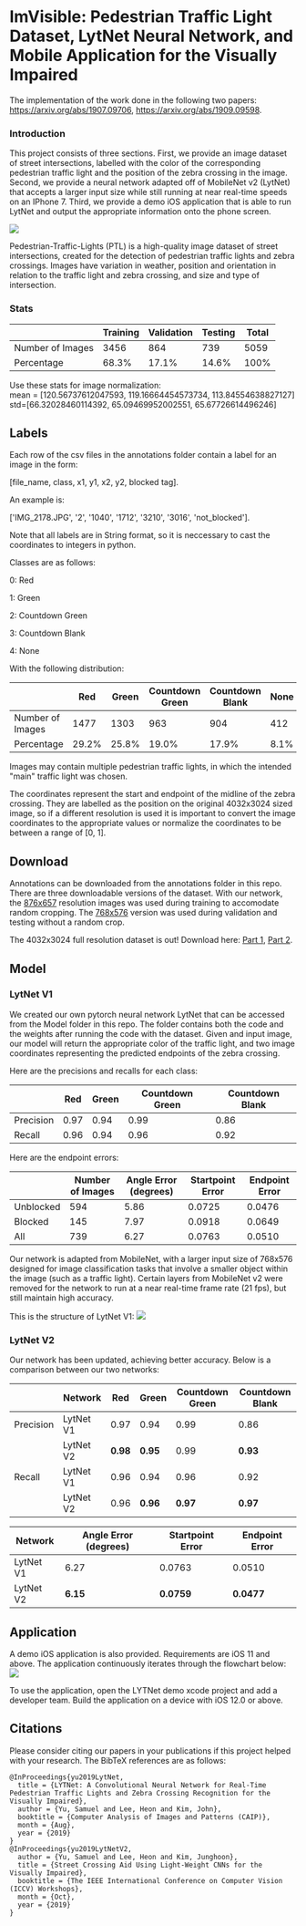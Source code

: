 # ImVisible: Pedestrian Traffic Light Dataset, LytNet Neural Network, and Mobile Application for the Visually Impaired

The implementation of the work done in the following two papers: https://arxiv.org/abs/1907.09706, https://arxiv.org/abs/1909.09598.

### Introduction
This project consists of three sections. First, we provide an image dataset of street intersections, labelled with the color of the corresponding pedestrian traffic light and the position of the zebra crossing in the image. Second, we provide a neural network adapted off of MobileNet v2 (LytNet) that accepts a larger input size while still running at near real-time speeds on an IPhone 7. Third, we provide a demo iOS application that is able to run LytNet and output the appropriate information onto the phone screen. 

![](preview.png)

Pedestrian-Traffic-Lights (PTL) is a high-quality image dataset of street intersections, created for the detection of pedestrian traffic lights and zebra crossings. Images have variation in weather, position and orientation in relation to the traffic light and zebra crossing, and size and type of intersection. 

### Stats

|   | Training | Validation | Testing | Total
|---|----------|------------|---------|-------
Number of Images | 3456 | 864 | 739 | 5059
Percentage | 68.3% | 17.1% | 14.6% | 100%

Use these stats for image normalization:  
mean = [120.56737612047593, 119.16664454573734, 113.84554638827127]  
std=[66.32028460114392, 65.09469952002551, 65.67726614496246]

## Labels
Each row of the csv files in the annotations folder contain a label for an image in the form:

\[file_name, class, x1, y1, x2, y2, blocked tag\].

An example is:

\['IMG_2178.JPG', '2', '1040', '1712', '3210', '3016', 'not_blocked'\].

Note that all labels are in String format, so it is neccessary to cast the coordinates to integers in python. 

Classes are as follows:

0: Red

1: Green

2: Countdown Green

3: Countdown Blank

4: None

With the following distribution:

|   | Red | Green | Countdown Green | Countdown Blank | None |
|---|-----|-------|-----------------|-----------------|------|
Number of Images | 1477 | 1303 | 963 | 904 | 412
Percentage | 29.2% | 25.8% | 19.0% | 17.9% | 8.1%

Images may contain multiple pedestrian traffic lights, in which the intended "main" traffic light was chosen. 

The coordinates represent the start and endpoint of the midline of the zebra crossing. They are labelled as the position on the original 4032x3024 sized image, so if a different resolution is used it is important to convert the image coordinates to the appropriate values or normalize the coordinates to be between a range of \[0, 1\].

## Download
Annotations can be downloaded from the annotations folder in this repo. 
There are three downloadable versions of the dataset. With our network, the [876x657](https://dl.orangedox.com/p6T3Fs) resolution images was used during training to accomodate random cropping. The [768x576](https://dl.orangedox.com/9ZvH36) version was used during validation and testing without a random crop. 

The 4032x3024 full resolution dataset is out! Download here: [Part 1](https://dl.orangedox.com/KrVSsK), [Part 2](https://dl.orangedox.com/CMjgtX).

## Model

### LytNet V1

We created our own pytorch neural network LytNet that can be accessed from the Model folder in this repo. The folder contains both the code and the weights after running the code with the dataset. Given and input image, our model will return the appropriate color of the traffic light, and two image coordinates representing the predicted endpoints of the zebra crossing. 

Here are the precisions and recalls for each class:

|   | Red | Green | Countdown Green | Countdown Blank |
|---|-----|-------|-----------------|-----------------|
Precision | 0.97 | 0.94 | 0.99 | 0.86 |
Recall | 0.96 | 0.94 | 0.96 | 0.92 |

Here are the endpoint errors:

|   | Number of Images | Angle Error (degrees) | Startpoint Error | Endpoint Error |
|---|-----|-------|-----------------|-----------------|
Unblocked | 594 | 5.86 | 0.0725 | 0.0476 |
Blocked | 145 | 7.97 | 0.0918 | 0.0649 |
All | 739 | 6.27 | 0.0763 | 0.0510 |

Our network is adapted from MobileNet, with a larger input size of 768x576 designed for image classification tasks that involve a smaller object within the image (such as a traffic light). Certain layers from MobileNet v2 were removed for the network to run at a near real-time frame rate (21 fps), but still maintain high accuracy. 

This is the structure of LytNet V1:
![](Model/structure.png)

### LytNet V2

Our network has been updated, achieving better accuracy. Below is a comparison between our two networks:

|   | Network | Red | Green | Countdown Green | Countdown Blank |
|---|---------|-----|-------|-----------------|-----------------|
| Precision | LytNet V1 | 0.97 | 0.94 | 0.99 | 0.86 |
| | LytNet V2 | **0.98** | **0.95** | 0.99 | **0.93** |
| Recall | LytNet V1 | 0.96 | 0.94 | 0.96 | 0.92 |
| | LytNet V2 | 0.96 | **0.96** | **0.97** | **0.97** |

| Network | Angle Error (degrees) | Startpoint Error | Endpoint Error |
|---|-------|-----------------|-----------------|
| LytNet V1 | 6.27 | 0.0763 | 0.0510 |
| LytNet V2 | **6.15** | **0.0759** | **0.0477** |

## Application
A demo iOS application is also provided. Requirements are iOS 11 and above. The application continuously iterates through the flowchart below:
![](flowchart.png)

To use the application, open the LYTNet demo xcode project and add a developer team. Build the application on a device with iOS 12.0 or above.

## Citations
Please consider citing our papers in your publications if this project helped with your research. The BibTeX references are as follows: 
```
@InProceedings{yu2019LytNet,
  title = {LYTNet: A Convolutional Neural Network for Real-Time Pedestrian Traffic Lights and Zebra Crossing Recognition for the Visually Impaired},
  author = {Yu, Samuel and Lee, Heon and Kim, John},
  booktitle = {Computer Analysis of Images and Patterns (CAIP)},
  month = {Aug},
  year = {2019}
}
@InProceedings{yu2019LytNetV2,
  author = {Yu, Samuel and Lee, Heon and Kim, Junghoon},
  title = {Street Crossing Aid Using Light-Weight CNNs for the Visually Impaired},
  booktitle = {The IEEE International Conference on Computer Vision (ICCV) Workshops},
  month = {Oct},
  year = {2019}
}
```
